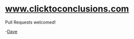 www.clicktoconclusions.com
=============================

Pull Requests welcomed!

-[Dave]


[Dave]:http://davekz.com